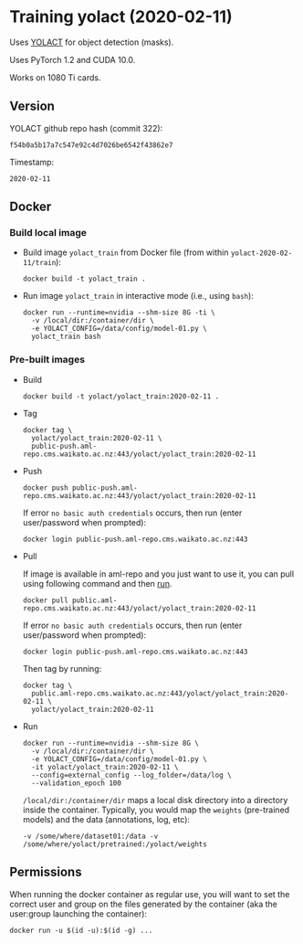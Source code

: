 # Training yolact (2020-02-11)

Uses [YOLACT](https://github.com/dbolya/yolact/) for object detection (masks).

Uses PyTorch 1.2 and CUDA 10.0.

Works on 1080 Ti cards. 

## Version

YOLACT github repo hash (commit 322):

```
f54b0a5b17a7c547e92c4d7026be6542f43862e7
```

Timestamp:

```
2020-02-11
```

## Docker

### Build local image

* Build image `yolact_train` from Docker file (from within `yolact-2020-02-11/train`):

  ```
  docker build -t yolact_train .
  ```

* Run image `yolact_train` in interactive mode (i.e., using `bash`):

  ```
  docker run --runtime=nvidia --shm-size 8G -ti \
    -v /local/dir:/container/dir \
    -e YOLACT_CONFIG=/data/config/model-01.py \
    yolact_train bash
  ```

### Pre-built images

* Build

  ```
  docker build -t yolact/yolact_train:2020-02-11 .
  ```

* Tag

  ```
  docker tag \
    yolact/yolact_train:2020-02-11 \
    public-push.aml-repo.cms.waikato.ac.nz:443/yolact/yolact_train:2020-02-11
  ```

* Push

  ```
  docker push public-push.aml-repo.cms.waikato.ac.nz:443/yolact/yolact_train:2020-02-11
  ```

  If error `no basic auth credentials` occurs, then run (enter user/password when prompted):

  ```
  docker login public-push.aml-repo.cms.waikato.ac.nz:443
  ```

* Pull

  If image is available in aml-repo and you just want to use it, you can pull using following 
  command and then [run](#run).

  ```
  docker pull public.aml-repo.cms.waikato.ac.nz:443/yolact/yolact_train:2020-02-11
  ```

  If error `no basic auth credentials` occurs, then run (enter user/password when prompted):

  ```
  docker login public-push.aml-repo.cms.waikato.ac.nz:443
  ```

  Then tag by running:

  ```
  docker tag \
    public.aml-repo.cms.waikato.ac.nz:443/yolact/yolact_train:2020-02-11 \
    yolact/yolact_train:2020-02-11
  ```

* <a name="run">Run</a>

  ```
  docker run --runtime=nvidia --shm-size 8G \
    -v /local/dir:/container/dir \
    -e YOLACT_CONFIG=/data/config/model-01.py \
    -it yolact/yolact_train:2020-02-11 \
    --config=external_config --log_folder=/data/log \
    --validation_epoch 100    
  ```

  `/local/dir:/container/dir` maps a local disk directory into a directory inside the container.
  Typically, you would map the `weights` (pre-trained models) and the data (annotations, 
  log, etc):

  ```
  -v /some/where/dataset01:/data -v /some/where/yolact/pretrained:/yolact/weights
  ```


## Permissions

When running the docker container as regular use, you will want to set the correct
user and group on the files generated by the container (aka the user:group launching
the container):

```commandline
docker run -u $(id -u):$(id -g) ...
```
